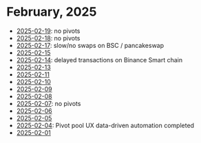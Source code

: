 # February, 2025

* [2025-02-19](19): no pivots
* [2025-02-18](18): no pivots
* [2025-02-17](17): slow/no swaps on BSC / pancakeswap
* [2025-02-15](15)
* [2025-02-14](14): delayed transactions on Binance Smart chain
* [2025-02-13](13)
* [2025-02-11](11)
* [2025-02-10](10)
* [2025-02-09](09)
* [2025-02-08](08)
* [2025-02-07](07): no pivots
* [2025-02-06](06)
* [2025-02-05](05)
* [2025-02-04](04): Pivot pool UX data-driven automation completed
* [2025-02-01](01)
